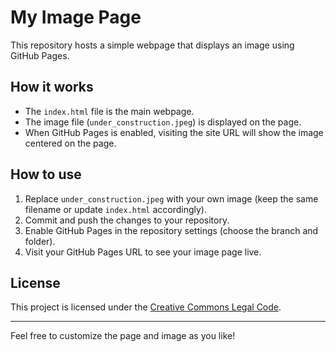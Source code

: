 # My Image Page

This repository hosts a simple webpage that displays an image using GitHub Pages.

## How it works

- The `index.html` file is the main webpage.
- The image file (`under_construction.jpeg`) is displayed on the page.
- When GitHub Pages is enabled, visiting the site URL will show the image centered on the page.

## How to use

1. Replace `under_construction.jpeg` with your own image (keep the same filename or update `index.html` accordingly).
2. Commit and push the changes to your repository.
3. Enable GitHub Pages in the repository settings (choose the branch and folder).
4. Visit your GitHub Pages URL to see your image page live.

## License

This project is licensed under the [Creative Commons Legal Code](LICENSE).

---

Feel free to customize the page and image as you like!
